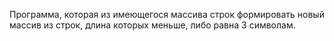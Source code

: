 Программа, которая из имеющегося массива строк формировать новый массив из строк, длина которых меньше, либо равна 3 символам.